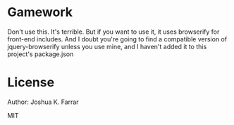Gamework
========

Don't use this. It's terrible. But if you want to use it, it uses browserify for front-end includes. And I doubt you're going to find a compatible version of jquery-browserify unless you use mine, and I haven't added it to this project's package.json

License
=======

Author: Joshua K. Farrar

MIT
